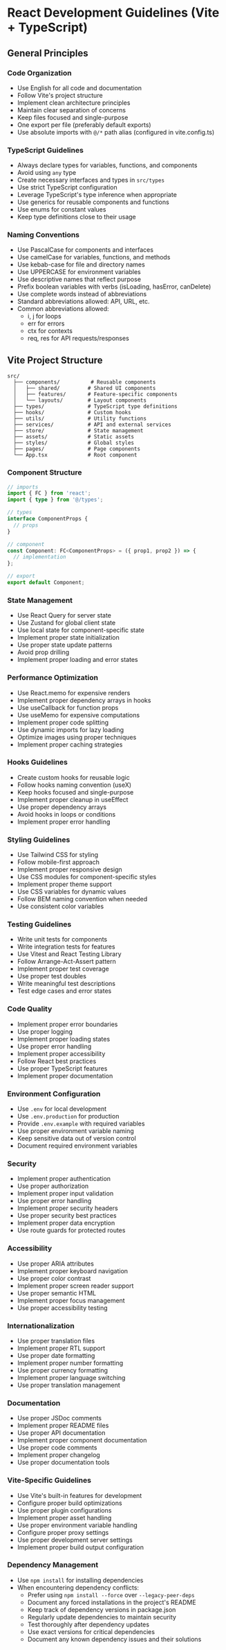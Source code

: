 # React Development Guidelines (Vite + TypeScript)

## General Principles

### Code Organization

- Use English for all code and documentation
- Follow Vite's project structure
- Implement clean architecture principles
- Maintain clear separation of concerns
- Keep files focused and single-purpose
- One export per file (preferably default exports)
- Use absolute imports with `@/*` path alias (configured in vite.config.ts)

### TypeScript Guidelines

- Always declare types for variables, functions, and components
- Avoid using `any` type
- Create necessary interfaces and types in `src/types`
- Use strict TypeScript configuration
- Leverage TypeScript's type inference when appropriate
- Use generics for reusable components and functions
- Use enums for constant values
- Keep type definitions close to their usage

### Naming Conventions

- Use PascalCase for components and interfaces
- Use camelCase for variables, functions, and methods
- Use kebab-case for file and directory names
- Use UPPERCASE for environment variables
- Use descriptive names that reflect purpose
- Prefix boolean variables with verbs (isLoading, hasError, canDelete)
- Use complete words instead of abbreviations
- Standard abbreviations allowed: API, URL, etc.
- Common abbreviations allowed:
  - i, j for loops
  - err for errors
  - ctx for contexts
  - req, res for API requests/responses

## Vite Project Structure

```
src/
  ├── components/          # Reusable components
  │   ├── shared/         # Shared UI components
  │   ├── features/       # Feature-specific components
  │   └── layouts/        # Layout components
  ├── types/              # TypeScript type definitions
  ├── hooks/              # Custom hooks
  ├── utils/              # Utility functions
  ├── services/           # API and external services
  ├── store/              # State management
  ├── assets/             # Static assets
  ├── styles/             # Global styles
  ├── pages/              # Page components
  └── App.tsx             # Root component
```

### Component Structure

```typescript
// imports
import { FC } from 'react';
import { type } from '@/types';

// types
interface ComponentProps {
  // props
}

// component
const Component: FC<ComponentProps> = ({ prop1, prop2 }) => {
  // implementation
};

// export
export default Component;
```

### State Management

- Use React Query for server state
- Use Zustand for global client state
- Use local state for component-specific state
- Implement proper state initialization
- Use proper state update patterns
- Avoid prop drilling
- Implement proper loading and error states

### Performance Optimization

- Use React.memo for expensive renders
- Implement proper dependency arrays in hooks
- Use useCallback for function props
- Use useMemo for expensive computations
- Implement proper code splitting
- Use dynamic imports for lazy loading
- Optimize images using proper techniques
- Implement proper caching strategies

### Hooks Guidelines

- Create custom hooks for reusable logic
- Follow hooks naming convention (useX)
- Keep hooks focused and single-purpose
- Implement proper cleanup in useEffect
- Use proper dependency arrays
- Avoid hooks in loops or conditions
- Implement proper error handling

### Styling Guidelines

- Use Tailwind CSS for styling
- Follow mobile-first approach
- Implement proper responsive design
- Use CSS modules for component-specific styles
- Implement proper theme support
- Use CSS variables for dynamic values
- Follow BEM naming convention when needed
- Use consistent color variables

### Testing Guidelines

- Write unit tests for components
- Write integration tests for features
- Use Vitest and React Testing Library
- Follow Arrange-Act-Assert pattern
- Implement proper test coverage
- Use proper test doubles
- Write meaningful test descriptions
- Test edge cases and error states

### Code Quality

- Implement proper error boundaries
- Use proper logging
- Implement proper loading states
- Use proper error handling
- Implement proper accessibility
- Follow React best practices
- Use proper TypeScript features
- Implement proper documentation

### Environment Configuration

- Use `.env` for local development
- Use `.env.production` for production
- Provide `.env.example` with required variables
- Use proper environment variable naming
- Keep sensitive data out of version control
- Document required environment variables

### Security

- Implement proper authentication
- Use proper authorization
- Implement proper input validation
- Use proper error handling
- Implement proper security headers
- Use proper security best practices
- Implement proper data encryption
- Use route guards for protected routes

### Accessibility

- Use proper ARIA attributes
- Implement proper keyboard navigation
- Use proper color contrast
- Implement proper screen reader support
- Use proper semantic HTML
- Implement proper focus management
- Use proper accessibility testing

### Internationalization

- Use proper translation files
- Implement proper RTL support
- Use proper date formatting
- Implement proper number formatting
- Use proper currency formatting
- Implement proper language switching
- Use proper translation management

### Documentation

- Use proper JSDoc comments
- Implement proper README files
- Use proper API documentation
- Implement proper component documentation
- Use proper code comments
- Implement proper changelog
- Use proper documentation tools

### Vite-Specific Guidelines

- Use Vite's built-in features for development
- Configure proper build optimizations
- Use proper plugin configurations
- Implement proper asset handling
- Use proper environment variable handling
- Configure proper proxy settings
- Use proper development server settings
- Implement proper build output configuration

### Dependency Management

- Use `npm install` for installing dependencies
- When encountering dependency conflicts:
  - Prefer using `npm install --force` over `--legacy-peer-deps`
  - Document any forced installations in the project's README
  - Keep track of dependency versions in package.json
  - Regularly update dependencies to maintain security
  - Test thoroughly after dependency updates
  - Use exact versions for critical dependencies
  - Document any known dependency issues and their solutions
